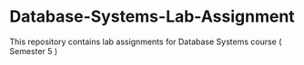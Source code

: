 # Database-Systems-Lab-Assignment

This repository contains lab assignments for Database Systems course ( Semester 5 )
